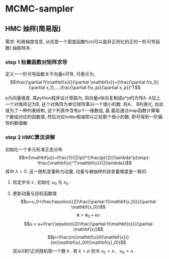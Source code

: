 # MCMC-sampler
## HMC 抽样(简易版)
需求: 利用梯度信息, 从任意一个密度函数f(x)(可以是非正则化的正的一阶可导函数) 抽取样本.

### step 1 标量函数对矩阵求导
定义一一阶可导函数关于向量x可导, 可表示为,
$$\frac{\partial f(\mathbf{x})}{\partial \mathbf{x}}=[\frac{\partial f(x_1)}{\partial x_1},...,\frac{\partial f(x_p)}{\partial x_p}]^T$$

p为向量维度. 其python程序设计思路为, 将向量x纵向复制成p*p的方阵A. A加上一个对角阵记为B, 这个对角阵为单位矩阵乘以一个很小的数. 将A、 B列表化, 如此成为了一种列表结构, 这个列表中含有p个一维数组, 最
最后通过map函数计算每个数组对应的函数值, 然后对应index相减除以之前那个很小的数, 即可得到一阶偏导的数值解.

### step 2 HMC算法讲解
初始化一个多元标准正态分布
$$m(\mathbf{u})=\frac{1}{(2\pi)^{\frac{p}{2}}\lambda^p}\exp(-\frac{\mathbf{u}^T\mathbf{u}}{2\lambda})$$
其中
$\lambda>0$
.这一随机变量称为动量, 动量与被抽样的自变量维度是一致的.
1. 给定步长
$\epsilon$
, 初始化
$u_0$
与
$x_0$
.

2. 更新动量与目标函数值
$$u=u_0+\frac{\epsilon}{2}\frac{\partial f(\mathbf{x_0})}{\partial \mathbf{x_0}}$$
$$\mathbf{x} = \mathbf{x}_0 + \epsilon u$$
$$u = u+\frac{\epsilon}{2}\frac{\partial f(\mathbf{x})}{\partial \mathbf{x}}$$
$$p=\frac{m(\mathbf{u})f(\mathbf{x})}{m(\mathbf{u}_0)f(\mathbf{x}_0)}$$
现从0到1之间随机取一个数
$k$
. 若
$k<p$
则令
$x_0=x$、
$u_0=u$
.
